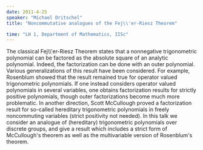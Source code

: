 ```yaml
---
date: 2011-4-25
speaker: "Michael Dritschel"
title: "Noncommutative analogues of the Fej\\'er-Riesz Theorem"

time: "LH 1, Department of Mathematics, IISc"
---
```

The classical Fej\\\\'er-Riesz Theorem states that a nonnegative trigonometric polynomial can be factored as the absolute square of an analytic polynomial. Indeed, the factorization can be done with an outer polynomial. Various generalizations of this result have been considered. For example, Rosenblum showed that the result remained true for operator valued trigonometric polynomials. If one instead considers operator valued polynomials in several variables, one obtains factorization results for strictly positive polynomials, though outer factorizations become much more problematic. In another direction, Scott McCullough proved a factorization result for so-called hereditary trigonometric polynomials in freely noncommuting variables (strict positivity not needed). In this talk we consider an analogue of (hereditary) trigonometric polynomials over discrete groups, and give a result which includes a strict form of McCullough's theorem as well as the multivariable version of Rosenblum's theorem.
